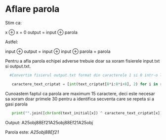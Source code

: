 # Aflare parola

Stim ca:

x ⊕ x = 0
output = input ⊕ parola

Astfel:

input ⊕ output = input ⊕ input ⊕ parola = parola

Pentru a afla parola echipei adverse trebuie doar sa xoram fisierele input.txt si output.txt.

```python
  #Convertim fisierul output.txt format din caracterele 1 si 0 intr-o lista de numere pentru a putea xora

   caractere_text_criptat = [int(text_criptat[8*i:8*i+8], 2) for i in range(30)]
```

Cunoastem faptul ca parola are maximum 15 caractere, deci este necesar sa xoram doar primele 30 pentru a identifica secventa care se repeta si a gasi parola

```python
   print("".join([chr(ord(text_initial[x]) ^ caractere_text_criptat[x]) for x in range(30)]))
```
   Output: A25obj88Ef21A25obj88Ef21A25obj

Parola este: *A25obj88Ef21*